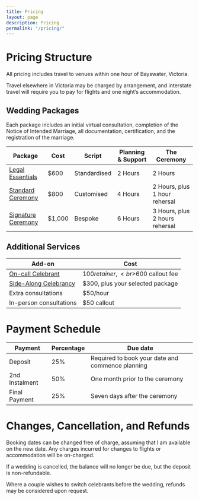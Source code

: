 ```yaml
---
title: Pricing
layout: page
description: Pricing
permalink: "/pricing/"
---
```


# Pricing Structure

All pricing includes travel to venues within one hour of Bayswater, Victoria.

Travel elsewhere in Victoria may be charged by arrangement, and interstate travel will require you to pay for flights and one night’s accommodation.

## Wedding Packages

Each package includes an initial virtual consultation, completion of the Notice of Intended Marriage, all documentation, certification, and the registration of the marriage.

| Package                                                  | Cost   | Script       | Planning & Support | The Ceremony                   |
| -------------------------------------------------------- | ------ | ------------ | ------------------ | ------------------------------ |
| [Legal Essentials](/services/legal-essentials-ceremony/) | $600   | Standardised | 2 Hours            | 2 Hours                        |
| [Standard Ceremony](/services/standard-ceremony/)        | $800   | Customised   | 4 Hours            | 2 Hours, plus 1 hour rehersal  |
| [Signature Ceremony](/services/signature-ceremony/)      | $1,000 | Bespoke      | 6 Hours            | 3 Hours, plus 2 hours rehersal |

## Additional Services

| Add-on                                                    | Cost                               |
| --------------------------------------------------------- | ---------------------------------- |
| [On-call Celebrant](/services/on-call-celebrant/)         | $100 retainer,<br>$600 callout fee |
| [Side-Along Celebrancy](/services/side-along-celebrancy/) | $300, plus your selected package   |
| Extra consultations                                       | $50/hour                           |
| In-person consultations                                   | $50 callout                        |

# Payment Schedule

| Payment        | Percentage | Due date                                         |
| -------------- | ---------- | ------------------------------------------------ |
| Deposit        | 25%        | Required to book your date and commence planning |
| 2nd Instalment | 50%        | One month prior to the ceremony                  |
| Final Payment  | 25%        | Seven days after the ceremony	                 |

# Changes, Cancellation, and Refunds

Booking dates can be changed free of charge, assuming that I am available on the new date. Any charges incurred for changes to flights or accommodation will be on-charged.

If a wedding is cancelled, the balance will no longer be due, but the deposit is non-refundable.

Where a couple wishes to switch celebrants before the wedding, refunds may be considered upon request.